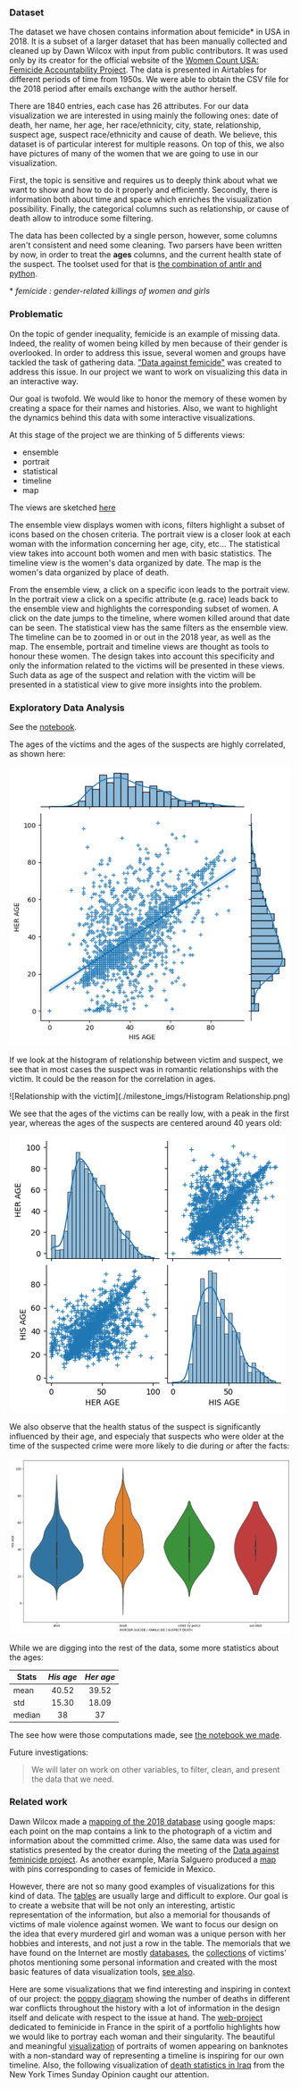 ### Dataset

The dataset we have chosen contains information about femicide* in USA in 2018. It is a subset of a larger dataset that has been manually collected and cleaned up by Dawn Wilcox with input from public contributors. It was used only by its creator for the official website of the [Women Count USA: Femicide Accountability Project](https://womencountusa.org/the-databases). The data is presented in Airtables for different periods of time from 1950s. We were able to obtain the CSV file for the 2018 period after emails exchange with the author herself.

There are 1840 entries, each case has 26 attributes. For our data visualization we are interested in using mainly the following ones: date of death, her name, her age, her race/ethnicity, city, state, relationship, suspect age, suspect race/ethnicity and cause of death. We believe, this dataset is of particular interest for multiple reasons. On top of this, we also have pictures of many of the women that we are going to use in our visualization.

First, the topic is sensitive and requires us to deeply think about what we want to show and how to do it properly and efficiently.
Secondly, there is information both about time and space which enriches the visualization possibility.
Finally, the categorical columns such as relationship, or cause of death allow to introduce some filtering.

The data has been collected by a single person, however, some columns aren't consistent and need some cleaning.
Two parsers have been written by now, in order to treat the **ages** columns, and the current health state of the suspect.
The toolset used for that is [the combination of antlr and python](https://faun.pub/introduction-to-antlr-python-af8a3c603d23).

\* *femicide : gender-related killings of women and girls*

### Problematic

On the topic of gender inequality, femicide is an example of missing data.  Indeed, the reality of women being killed by men because of their gender is overlooked. In order to address this issue, several women and groups have tackled the task of gathering data. ["Data against femicide"](https://datoscontrafeminicidio.net/en/home-2/) was created to address this issue. In our project we want to work on visualizing this data in an interactive way.

Our goal is twofold. We would like to honor the memory of these women by creating a space for their names and histories. Also, we want to highlight the dynamics behind this data with some interactive visualizations.

At this stage of the project we are thinking of 5 differents views:
- ensemble
- portrait
- statistical
- timeline
- map

The views are sketched [here](https://github.com/com-480-data-visualization/datavis-project-2022-syrinx/blob/main/milestone_imgs/Sketches%20of%20visualization%20ideas.pdf)

The ensemble view displays women with icons, filters highlight a subset of icons based on the chosen criteria.
The portrait view is a closer look at each woman with the information concerning her age, city, etc...
The statistical view takes into account both women and men with basic statistics.
The timeline view is the women's data organized by date.
The map is the women's data organized by place of death.

From the ensemble view, a click on a specific icon leads to the portrait view. In the portrait view a click on a specific attribute (e.g. race) leads back to the ensemble view and highlights the corresponding subset of women. A click on the date jumps to the timeline, where women killed around that date can be seen.
The statistical view has the same filters as the ensemble view.
The timeline can be to zoomed in or out in the 2018 year, as well as the map.
The ensemble, portrait and timeline views are thought as tools to honour these women. The design takes into account this specificity and only the information related to the victims will be presented in these views. Such data as age of the suspect and relation with the victim will be presented in a statistical view to give more insights into the problem.

### Exploratory Data Analysis

See the [notebook](./syrinx.ipynb).

The ages of the victims and the ages of the suspects are highly correlated, as shown here:

![Correlation between ages](./milestone_imgs/regage.png "correlation")

If we look at the histogram of relationship between victim and suspect, we see that in most cases the suspect was in romantic relationships with the victim. It could be the reason for the correlation in ages.

![Relationship with the victim](./milestone_imgs/Histogram Relationship.png)

We see that the ages of the victims can be really low, with a peak in the first year, whereas the ages of the suspects are centered around 40 years old:

![Age distribution](./milestone_imgs/pair_age.png "ages")

We also observe that the health status of the suspect is significantly influenced by their age, and especialy that suspects who were older at the time of the suspected crime were more likely to die during or after the facts:

<img src="./milestone_imgs/violin.png" alt="drawing" width="750"/>

While we are digging into the rest of the data, some more statistics about the ages:

| Stats  | *His age* | *Her age* |
| ------ |:---------:|:---------:|
| mean   | 40.52     | 39.52     |
| std    | 15.30     | 18.09     |
| median | 38        | 37        |

The see how were those computations made, see [the notebook we made](syrinx.ipynb).

Future investigations:
> We will later on work on other variables, to filter, clean, and present the data that we need.

### Related work

Dawn Wilcox made a [mapping of the 2018 database](https://l.facebook.com/l.php?u=https%3A%2F%2Fwww.google.com%2Fmaps%2Fd%2Fedit%3Fmid%3D1fD8ocpC4HYuOuNlivmAcxXVxY6_YaeKC%26usp%3Dsharing%26fbclid%3DIwAR1LWcOFOx-1JYxFjgXUhYCisuHHWWfxu2iw_qTNLmT5h8qDd0bXajE6b0M&h=AT1lbDaDjkxvYNrOPhlFrVJYmzhyYsif8g2VevTGqjelpuW9uDF6aYa0RU3I0c6WDQd9AC52HVZ3gIiG7GUjuqnwtB-PCddyxglfiGNUn2gHG-7bO1Mbvwn5ygbWTAotkyw2BZVN63J3MZnP8gPwY8HnuQ&__tn__=-UK-R&c[0]=AT0khRhezKSzP04dh-IrKGjQ8fxYv6L1I36YqKtSPM0o8mTDZi37OjafeJZR38CJRAfUlWY21qt687wZjtib_8sr_Tx0MBCkBhhy8ZaUhywNtX5AVol2Fl-FLO0H_IAPG5It0vGr7yWMsDilX6FYBc-rzRYLdc4rEGYJkL_Q3ixm2ew) using google maps: each point on the map contains a link to the photograph of a victim and information about the committed crime. Also, the same data was used for statistics presented by the creator during the meeting of the [Data against feminicide project](https://datoscontrafeminicidio.net/en/2021-edition/). As another example, María Salguero produced a [map](https://mapafeminicidios.blogspot.com/p/inicio.html) with pins corresponding to cases of femicide in Mexico.

However, there are not so many good examples of visualizations for this kind of data. The [tables](https://airtable.com/shrjQBwYvk08cbHu2/tblR739BUJgxxQqrt) are usually large and difficult to explore. Our goal is to create a website that will be not only an interesting, artistic representation of the information, but also a memorial for thousands of victims of male violence against women. We want to focus our design on the idea that every murdered girl and woman was a unique person with her hobbies and interests, and not just a row in the table. The memorials that we have found on the Internet are mostly [databases](https://womencountusa.org/the-databases), the [collections](https://gunmemorial.org) of victims’ photos mentioning some personal information and created with the most basic features of data visualization tools, [see also](https://www.aapf.org/in-memorium-old).

Here are some visualizations that we find interesting and inspiring in context of our project: the [poppy diagram](https://iibawards-prod.s3.amazonaws.com/projects/images/000/000/375/large.jpg?1403857589) showing the number of deaths in different war conflicts throughout the history with a lot of information in the design itself and delicate with respect to the issue at hand. The [web-project](https://www.gabriellemerite.com/portfolio-item/death-at-home/) dedicated to feminicide in France in the spirit of a portfolio highlights how we would like to portray each woman and their singularity. The beautiful and meaningful [visualization](https://www.behance.net/gallery/96434017/Noteable-Women?tracking_source=project_owner_other_projects%5C) of portraits of women appearing on banknotes with a non-standard way of representing a timeline is inspiring for our own timeline. Also, the following visualization of [death statistics in Iraq](https://i.pinimg.com/originals/e7/f3/eb/e7f3eb9bea609baab00c24ecc4918c94.jpg) from the New York Times Sunday Opinion caught our attention.
